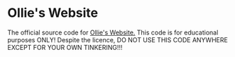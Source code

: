 # Ollie's Website
The official source code for [Ollie's Website.](https://www.ollierobinson.co.uk)
This code is for educational purposes ONLY!
Despite the licence, DO NOT USE THIS CODE ANYWHERE EXCEPT FOR YOUR OWN TINKERING!!!
